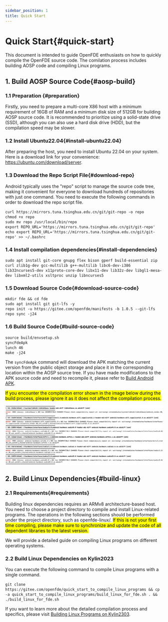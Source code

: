 ```yaml
---
sidebar_position: 1
title: Quick Start
---
```


# Quick Start{#quick-start}

This document is intended to guide OpenFDE enthusiasts on how to quickly compile the OpenFDE source code. The comilation process includes building AOSP code and compiling Linux programs.

## 1. Build AOSP Source Code{#aosp-build}

### 1.1 Preparation {#preparation}

Firstly, you need to prepare a multi-core X86 host with a minimum requirement of 16GB of RAM and a minimum disk size of 512GB for building AOSP source code. It is recommended to prioritize using a solid-state drive (SSD), although you can also use a hard disk drive (HDD), but the compilation speed may be slower.

### 1.2 Install Ubuntu22.04{#install-ubuntu22.04}

After preparing the host, you need to install Ubuntu 22.04 on your system. Here is a download link for your convenience: https://ubuntu.com/download/server.

### 1.3 Download the Repo Script File{#download-repo}

Android typically uses the "repo" script to manage the source code tree, making it convenient for everyone to download hundreds of repositories with just one command. You need to execute the following commands in order to download the repo script file.

```
curl https://mirrors.tuna.tsinghua.edu.cn/git/git-repo -o repo
chmod +x repo
sudo mv repo /usr/local/bin/repo
export REPO_URL='https://mirrors.tuna.tsinghua.edu.cn/git/git-repo'
echo export REPO_URL='https://mirrors.tuna.tsinghua.edu.cn/git/git-repo' >> ~/.bashrc
```

### 1.4 Install compilation dependencies{#install-dependencies}

```
sudo apt install git-core gnupg flex bison gperf build-essential zip curl zlib1g-dev gcc-multilib g++-multilib libc6-dev-i386 lib32ncurses5-dev x11proto-core-dev libx11-dev lib32z-dev libgl1-mesa-dev libxml2-utils xsltproc unzip libncurses5
```

### 1.5 Download Source Code{#download-source-code}

```
mkdir fde && cd fde
sudo apt install git git-lfs -y
repo init -u https://gitee.com/openfde/manifests -b 1.0.5 --git-lfs
repo sync -j24
```

### 1.6 Build Source Code{#build-source-code}

```
source build/envsetup.sh
syncFdeApk
lunch 46 
make -j24
```

 The `syncFdeApk` command will download the APK matching the current version from the public object storage and place it in the corresponding location within the AOSP source tree. If you have made modifications to the APK source code and need to recompile it, please refer to [Build Android APK](./build-android-apk).

<mark>If you encounter the compilation error shown in the image below during the build process, please ignore it as it does not affect the compilation process.</mark>

![build-warn](./img/build-warn.png)

## 2. Build Linux Dependencies{#build-linux}

### 2.1 Requirements{#requirements}

Building linux dependencies requires an ARMv8 architecture-based host. You need to choose a project directory to compile and install Linux-related programs. The operations in the following sections should be performed under the project directory, such as openfde-linux/. <mark> If this is not your first time compiling, please make sure to synchronize and update the code of all dependent libraries to the latest version.</mark>

We will provide a detailed guide on compiling Linux programs on different operating systems.

### 2.2 Build Linux Dependencies on Kylin2023

You can execute the following command to compile Linux programs with a single command.

```
git clone https://gitee.com/openfde/quick_start_to_compile_linux_programs && cp -a quick_start_to_compile_linux_programs/build_linux_for_fde.sh . && ./build_linux_for_fde.sh
```

If you want to learn more about the detailed compilation process and specifics, please visit [Building Linux Programs on Kylin2303](./build-linux/build-linux-on-kylin2303).


